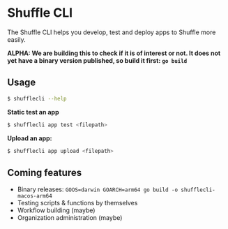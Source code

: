 # Shuffle CLI 
The Shuffle CLI helps you develop, test and deploy apps to Shuffle more easily.

**ALPHA: We are building this to check if it is of interest or not. It does not yet have a binary version published, so build it first: `go build`**

## Usage
```bash
$ shufflecli --help
```

**Static test an app**
```bash
$ shufflecli app test <filepath>
```

**Upload an app:**
```bash
$ shufflecli app upload <filepath>
```


## Coming features
- Binary releases: `GOOS=darwin GOARCH=arm64 go build -o shufflecli-macos-arm64`
- Testing scripts & functions by themselves
- Workflow building (maybe)
- Organization administration (maybe)
